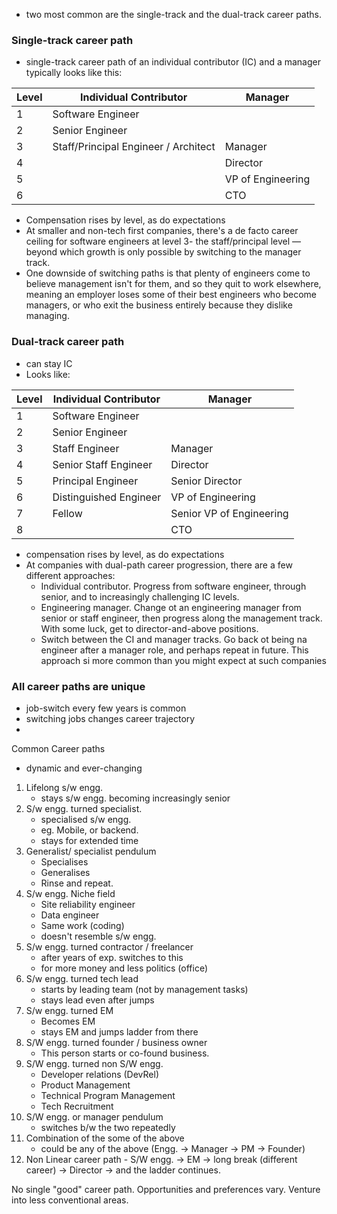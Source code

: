 - two most common are the single-track and the dual-track career paths.

### Single-track career path
- single-track career path of an individual contributor (IC) and a manager typically looks like this:

| Level | Individual Contributor               | Manager           |
| ----- | ------------------------------------ | ----------------- |
| 1     | Software Engineer                    |                   |
| 2     | Senior Engineer                      |                   |
| 3     | Staff/Principal Engineer / Architect | Manager           |
| 4     |                                      | Director          |
| 5     |                                      | VP of Engineering |
| 6     |                                      | CTO               |
- Compensation rises by level, as do expectations
- At smaller and non-tech first companies, there's a de facto career ceiling for software engineers at level 3- the staff/principal level —beyond which growth is only possible by switching to the manager track.
- One downside of switching paths is that plenty of engineers come to believe management isn't for them, and so they quit to work elsewhere, meaning an employer loses some of their best engineers who become managers, or who exit the business entirely because they dislike managing.
### Dual-track career path
- can stay IC
- Looks like:

| Level | Individual Contributor | Manager                  |
| ----- | ---------------------- | ------------------------ |
| 1     | Software Engineer      |                          |
| 2     | Senior Engineer        |                          |
| 3     | Staff Engineer         | Manager                  |
| 4     | Senior Staff Engineer  | Director                 |
| 5     | Principal Engineer     | Senior Director          |
| 6     | Distinguished Engineer | VP of Engineering        |
| 7     | Fellow                 | Senior VP of Engineering |
| 8     |                        | CTO                      |
- compensation rises by level, as do expectations
- At companies with dual-path career progression, there are a few different approaches:
	- Individual contributor. Progress from software engineer, through senior, and to increasingly challenging IC levels.
	- Engineering manager. Change ot an engineering manager from senior or staff engineer, then progress along the management track. With some luck, get to director-and-above positions.
	- Switch between the CI and manager tracks. Go back ot being na engineer after a manager role, and perhaps repeat in future. This approach si more common than you might expect at such companies
### All career paths are unique
- job-switch every few years is common
- switching jobs changes career trajectory 
-

Common Career paths

- dynamic and ever-changing

1. Lifelong s/w engg. 
	- stays s/w engg. becoming increasingly senior
2. S/w engg. turned specialist. 
	- specialised s/w engg. 
	- eg. Mobile, or backend. 
	- stays for extended time 
3. Generalist/ specialist pendulum 
	- Specialises 
	- Generalises
	- Rinse and repeat. 
4. S/w engg. Niche field 
	- Site reliability engineer 
	- Data engineer 
	- Same work (coding)
	- doesn't resemble s/w engg. 
5. S/w engg. turned contractor / freelancer 
	- after years of exp. switches to this 
	- for more money and less politics (office)
6. S/w engg. turned tech lead 
	- starts by leading team (not by management tasks)
	- stays lead even after jumps
7. S/w engg. turned EM
	- Becomes EM 
	- stays EM and jumps ladder from there
8. S/W engg. turned founder / business owner 
	- This person starts or co-found business. 
9. S/W engg. turned non S/W engg. 
	- Developer relations (DevRel)
	- Product Management 
	- Technical Program Management 
	- Tech Recruitment 
10. S/W engg. or manager pendulum
	- switches b/w the two repeatedly
11. Combination of the some of the above 
	- could be any of the above (Engg. -> Manager -> PM -> Founder)
12.  Non Linear career path 
	- S/W engg. -> EM -> long break  (different career) ->  Director -> and the ladder continues.

No single "good" career path. Opportunities and preferences vary. Venture into less conventional areas. 

